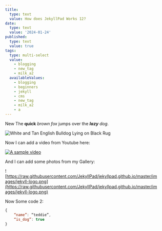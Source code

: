 ```yaml
---
title:
  type: text
  value: How does JekyllPad Works 12?
date:
  type: text
  value: '2024-01-24'
published:
  type: text
  value: true
tags:
  type: multi-select
  value:
    - blogging
    - new_tag
    - milk_a2
  availableValues:
    - blogging
    - beginners
    - jekyll
    - cms
    - new_tag
    - milk_a2
    - a
---
```

New The **quick** _brown fox_ jumps over the **_lazy_** _dog_.

![White and Tan English Bulldog Lying on Black Rug](https://images.pexels.com/photos/164446/pexels-photo-164446.jpeg)

Now I can add a video from Youtube here:

[![A sample video](https://i.ytimg.com/vi/f2d6q2oUJeY/hqdefault.jpg)](https://www.youtube.com/watch?v=f2d6q2oUJeY)

And I can add some photos from my Gallery:

![https://raw.githubusercontent.com/JekyllPad/jekyllpad.github.io/master/images/jekyll-logo.png](https://raw.githubusercontent.com/JekyllPad/jekyllpad.github.io/master/images/jekyll-logo.png)

Now Some code 2:

```javascript
{
    “name”: “teddie”,
    “is_dog”: true
}

```
